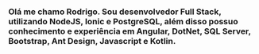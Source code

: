  ### Olá me chamo Rodrigo. Sou desenvolvedor Full Stack, utilizando NodeJS, Ionic e PostgreSQL, além disso possuo conhecimento e experiência em Angular, DotNet, SQL Server, Bootstrap, Ant Design, Javascript e Kotlin.  



